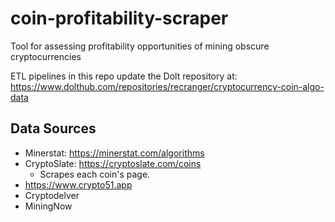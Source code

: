 # coin-profitability-scraper
Tool for assessing profitability opportunities of mining obscure cryptocurrencies

ETL pipelines in this repo update the Dolt repository at: https://www.dolthub.com/repositories/recranger/cryptocurrency-coin-algo-data

## Data Sources

* Minerstat: https://minerstat.com/algorithms
* CryptoSlate: https://cryptoslate.com/coins
    * Scrapes each coin's page.
* https://www.crypto51.app
* Cryptodelver
* MiningNow
